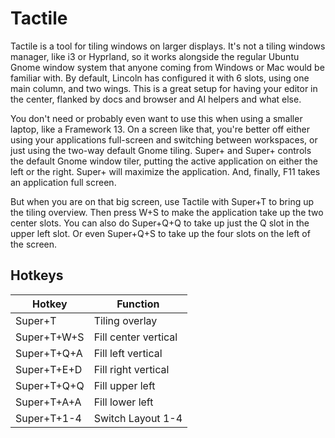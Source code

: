 # Tactile

Tactile is a tool for tiling windows on larger displays. It's not a tiling windows manager, like i3 or Hyprland,
so it works alongside the regular Ubuntu Gnome window system that anyone coming from Windows or Mac would be
familiar with. By default, Lincoln has configured it with 6 slots, using one main column, and two wings. This is
a great setup for having your editor in the center, flanked by docs and browser and AI helpers and what else.

You don't need or probably even want to use this when using a smaller laptop, like a Framework 13. On a screen
like that, you're better off either using your applications full-screen and switching between workspaces, or
just using the two-way default Gnome tiling. Super+<arrow left> and Super+<arrow right> controls the default
Gnome window tiler, putting the active application on either the left or the right. Super+<arrow up> will
maximize the application. And, finally, F11 takes an application full screen.

But when you are on that big screen, use Tactile with Super+T to bring up the tiling overview. Then press W+S
to make the application take up the two center slots. You can also do Super+Q+Q to take up just the Q slot in
the upper left slot. Or even Super+Q+S to take up the four slots on the left of the screen.

## Hotkeys

| Hotkey        | Function             |
| ------------- | -------------------- |
| Super+T       | Tiling overlay       |
| Super+T+W+S   | Fill center vertical |
| Super+T+Q+A   | Fill left vertical   |
| Super+T+E+D   | Fill right vertical  |
| Super+T+Q+Q   | Fill upper left      |
| Super+T+A+A   | Fill lower left      |
| Super+T+1-4   | Switch Layout 1-4    |
